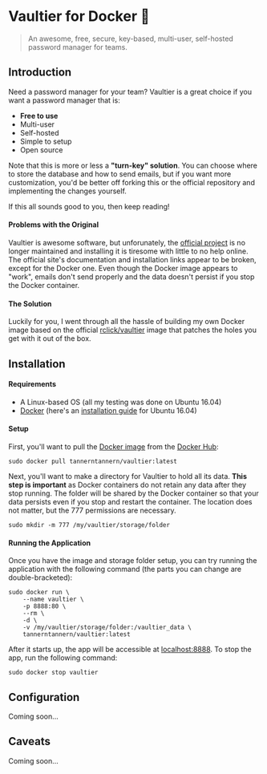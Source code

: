 # Vaultier for Docker :whale:
> An awesome, free, secure, key-based, multi-user, self-hosted password manager for teams.

## Introduction
Need a password manager for your team?  Vaultier is a great choice if you want a password manager that is:
  - **Free to use**
  - Multi-user
  - Self-hosted
  - Simple to setup
  - Open source

Note that this is more or less a **"turn-key" solution**.  You can choose where to store the database and how to send emails, but if you want more customization, you'd be better off forking this or the official repository and implementing the changes yourself.

If this all sounds good to you, then keep reading!

#### Problems with the Original
Vaultier is awesome software, but unforunately, the [official project](http://www.vaultier.org/) is no longer maintained and installing it is tiresome with little to no help online.  The official site's documentation and installation links appear to be broken, except for the Docker one.  Even though the Docker image appears to "work", emails don't send properly and the data doesn't persist if you stop the Docker container.

#### The Solution
Luckily for you, I went through all the hassle of building my own Docker image based on the official [rclick/vaultier](https://hub.docker.com/r/rclick/vaultier/) image that patches the holes you get with it out of the box.

## Installation
#### Requirements
  - A Linux-based OS (all my testing was done on Ubuntu 16.04)
  - [Docker](https://www.docker.com/) (here's an [installation guide](https://www.digitalocean.com/community/tutorials/how-to-install-and-use-docker-on-ubuntu-16-04) for Ubuntu 16.04)
  
#### Setup
First, you'll want to pull the [Docker image](https://hub.docker.com/r/tannerntannern/vaultier/) from the [Docker Hub](https://hub.docker.com/):

```
sudo docker pull tannerntannern/vaultier:latest
```

Next, you'll want to make a directory for Vaultier to hold all its data.  **This step is important** as Docker containers do not retain any data after they stop running.  The folder will be shared by the Docker container so that your data persists even if you stop and restart the container.  The location does not matter, but the 777 permissions are necessary.

```
sudo mkdir -m 777 /my/vaultier/storage/folder
```

#### Running the Application
Once you have the image and storage folder setup, you can try running the application with the following command (the parts you can change are double-bracketed):

```
sudo docker run \
    --name vaultier \
    -p 8888:80 \
    --rm \
    -d \
    -v /my/vaultier/storage/folder:/vaultier_data \
    tannerntannern/vaultier:latest
```

After it starts up, the app will be accessible at [localhost:8888](localhost:8888).  To stop the app, run the following command:

```
sudo docker stop vaultier
```

## Configuration
Coming soon...

## Caveats
Coming soon...
